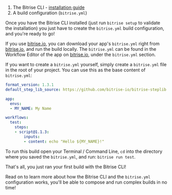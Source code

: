  
1. The Bitrise CLI - [installation guide](/bitrise-cli/installation/)
1. A build configuration (`bitrise.yml`)

Once you have the Bitrise CLI installed (just run `bitrise setup` to validate
the installation) you just have to create the `bitrise.yml` build configuration,
and you're ready to go!

If you use [bitrise.io](https://www.bitrise.io), you can download your app's `bitrise.yml` right from
[bitrise.io](https://www.bitrise.io), and run the build locally. The `bitrise.yml` can be found
in the Workflow Editor of the app on [bitrise.io](https://www.bitrise.io), under the `bitrise.yml` section.

If you want to create a `bitrise.yml` yourself, simply create a `bitrise.yml` file
in the root of your project. You can use this as the base content of `bitrise.yml`:

```yaml
format_version: 1.3.1
default_step_lib_source: https://github.com/bitrise-io/bitrise-steplib.git

app:
  envs:
  - MY_NAME: My Name

workflows:
  test:
    steps:
    - script@1.1.3:
        inputs:
        - content: echo "Hello ${MY_NAME}!"
```

To run this build open your Terminal / Command Line, `cd` into the directory where
you saved the `bitrise.yml`, and run: `bitrise run test`.

That's all, you just ran your first build with the Bitrise CLI!

Read on to learn more about how the Bitrise CLI and the `bitrise.yml` configuration works,
you'll be able to compose and run complex builds in no time!
